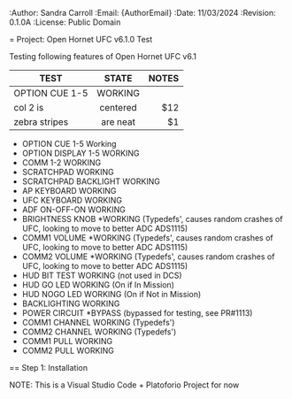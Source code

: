 :Author: Sandra Carroll
:Email: {AuthorEmail}
:Date: 11/03/2024
:Revision: 0.1.0A
:License: Public Domain

= Project:  Open Hornet UFC v6.1.0 Test

Testing following features of Open Hornet UFC v6.1

| TEST          | STATE         | NOTES |
| ------------- |:-------------:| -----:|
| OPTION CUE 1-5| WORKING       |       |
| col 2 is      | centered      |   $12 |
| zebra stripes | are neat      |    $1 |

- OPTION CUE 1-5  	Working
- OPTION DISPLAY 1-5 	WORKING
- COMM 1-2		WORKING
- SCRATCHPAD		WORKING
- SCRATCHPAD BACKLIGHT	WORKING
- AP KEYBOARD		WORKING
- UFC KEYBOARD		WORKING
- ADF ON-OFF-ON		WORKING
- BRIGHTNESS KNOB	*WORKING (Typedefs', causes random crashes of UFC, looking to move to better ADC ADS1115)
- COMM1 VOLUME		*WORKING (Typedefs', causes random crashes of UFC, looking to move to better ADC ADS1115)
- COMM2	VOLUME		*WORKING (Typedefs', causes random crashes of UFC, looking to move to better ADC ADS1115)
- HUD BIT TEST		WORKING (not used in DCS)
- HUD GO LED		WORKING (On if In Mission)
- HUD NOGO LED		WORKING (On if Not in Mission)
- BACKLIGHTING		WORKING
- POWER CIRCUIT		*BYPASS (bypassed for testing, see PR#1113)
- COMM1 CHANNEL		WORKING (Typedefs') 
- COMM2 CHANNEL		WORKING (Typedefs')
- COMM1 PULL		WORKING
- COMM2 PULL		WORKING

== Step 1: Installation

NOTE:   This is a Visual Studio Code + Platoforio Project for now
